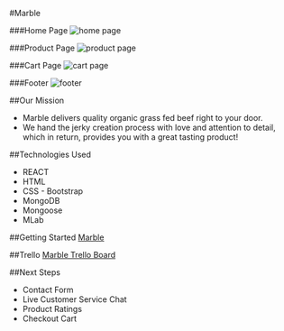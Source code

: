 #Marble

###Home Page
![home page](https://i.imgur.com/B9fNUYd.png)

###Product Page
![product page](https://i.imgur.com/ISTl2W0.png)

###Cart Page
![cart page](https://i.imgur.com/NymUtJH.png)

###Footer
![footer](https://i.imgur.com/JvzZXju.png)

##Our Mission
* Marble delivers quality organic grass fed beef right to your door.
* We hand the jerky creation process with love and attention to detail, which in return, provides you with a great tasting product!

##Technologies Used
* REACT
* HTML
* CSS - Bootstrap
* MongoDB
* Mongoose
* MLab

##Getting Started
[Marble](https://marblejerky.herokuapp.com/)

##Trello
[Marble Trello Board](https://trello.com/b/RaHci3CJ/marble)

##Next Steps
* Contact Form 
* Live Customer Service Chat
* Product Ratings
* Checkout Cart
